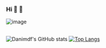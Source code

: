 ### Hi :cherry_blossom: :cherry_blossom:
![image](https://user-images.githubusercontent.com/63557097/126560731-e8119f1f-f4d7-4969-83a5-36855d683708.png)
<br>
<br>

![Danimdf's GitHub stats](https://github-readme-stats.vercel.app/api?username=Danimdf&theme=dracula&show_icons=true)
[![Top Langs](https://github-readme-stats.vercel.app/api/top-langs/?username=Danimdf&layout=compact&theme=dracula)](https://github.com/Danimdf/github-readme-stats)
